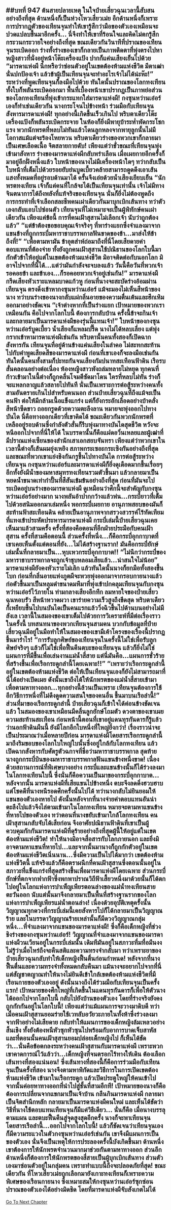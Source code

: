 ##บทที่ 947 ต้นสายปลายเหตุ
ในใจป๋ายเสี่ยวฉุนเวลานี้สับสนอย่างถึงที่สุด ด้านหนึ่งก็เป็นห่วงโหวเสี่ยวเม่ย อีกด้านหนึ่งก็เพราะการปรากฏตัวของเทียนจุนทำให้เขารู้สึกว่ามือของตัวเองเหมือนจะปวดแปลบขึ้นมาอีกครั้ง...
นี่จึงทำให้เขาที่ร้อนใจและคิดไม่ตกรู้สึกกระวนกระวายใจอย่างถึงที่สุด
ขณะเดียวกันวินาทีที่ปราณของเทียนจุนระเบิดออก ร่างทั้งร่างของเขาก็กลายเป็นภาพติดตาที่พุ่งตรงไปหาหญิงสาวที่นั่งอยู่หน้าโต๊ะเครื่องแป้ง ปากก็แค่นเสียงเย็นไปด้วย
“มารดาแห่งผี นึกหรือว่าซ่อนตัวอยู่ในเขตต้องห้ามแห่งชีวิต มีตาเฒ่านั่นปกป้องเจ้า แล้วข้าผู้เป็นเทียนจุนจะทำอะไรเจ้าไม่ได้น่ะห๊ะ!” ระหว่างที่พูดเทียนจุนก็ลงมือไปด้วย ทันใดนั้นปราณของโลกทงเทียนทั้งใบก็พลันระเบิดออกมา พื้นที่เบื้องหน้าเขาปรากฏเป็นภาพย่อส่วนของโลกทงเทียนที่พุ่งเข้ากระแทกใส่มารดาแห่งผี!
กงซุนหว่านเอ๋อร์เองก็ทำเช่นเดียวกัน นางกระโจนไปข้างหน้า ร่วมมือกับเทียนจุนสังหารมารดาแห่งผี!
ทุกอย่างนี้เกิดขึ้นเร็วเกินไป พริบตาเดียวโต๊ะเครื่องแป้งก็พลันระเบิดกระจาย ในห้องก็ยิ่งมีพายุบ้าระห่ำพัดกระโชกแรง พวกนักพรตที่หลบไม่ทันแล้วโดนลูกหลงจากพายุลูกนั้นไม่มีโอกาสแม้แต่จะร้องโหยหวน พริบตาเดียวร่างของพวกเขาก็กลายมาเป็นเศษเลือดเนื้อ จิตสลายกายดับ!
เพียงแต่ว่าชั่วขณะที่เทียนจุนพุ่งเข้ามาสังหาร ร่างของมารดาแห่งผีกลับพร่าเลือน เมื่อเผยกายอีกครั้งก็มาอยู่อีกฝั่งหนึ่งแล้ว ใบหน้าของนางไม่มีเครื่องหน้าใดๆ ทว่ากลับเป็นใบหน้าที่เต็มไปด้วยรอยยับย่นบูดเบี้ยวคล้ายสามารถดูดดึงเอาเส้นแสงทั้งหมดที่อยู่รอบด้านมาได้ ครั้นจึงเอ่ยด้วยน้ำเสียงเยียบเย็น
“นักพรตทงเทียน เจ้าก็แค่คนที่ใกล้จะได้เป็นเทียนจุนเท่านั้น เจ้าไม่มีทางจินตนาการได้ถึงพลังที่แท้จริงของเทียนจุน นั่นก็ยิ่งไม่ต้องพูดถึงการกระทำที่เจ้าเลือกสละชีพคนเผ่าเดียวกันมาบุกเบิกเส้นทาง ทว่าตัวเองกลับแอบไปซ่อนตัว เทียนจุนที่ไม่เหมาะจะเป็นผู้พิทักษ์คนเผ่าเดียวกัน เพียงแค่ข้อนี้ การที่คนเฝ้าสุสานไม่เลือกเจ้า นับว่าถูกต้องแล้ว”
“แต่ข้าต้องขอขอบคุณเจ้าจริงๆ ที่พาร่างแยกซึ่งจำแลงมาจากแขนข้างที่ถูกกระบี่มหาราชาบรรพกาลฟันขาดของข้า...มาส่งให้ข้าถึงที่!”
“เพื่อตามหามัน ข้าอุตส่าห์ถ่อมาถึงที่นี่โดยเสียดายค่าตอบแทนที่ต้องจ่าย ทั้งยังถูกคนเฝ้าสุสานใช้ปณิธานของโลกใบนี้มากักตัวข้าให้อยู่แต่ในเขตต้องห้ามแห่งชีวิต มิอาจติดต่อกับนอกโลก มิอาจไปจากที่นี่ได้...แต่ว่ามันกำลังจะจบลงแล้ว วันนี้คือวันที่พวกเจ้ารอคอยข้า และข้าเอง...ก็รอคอยพวกเจ้าอยู่เช่นกัน!” มารดาแห่งผีกรีดเสียงหัวเราะแหลมบาดแก้วหู ก่อนที่นางจะสะบัดร่างอ้อมผ่านเทียนจุน ตรงดิ่งเข้าหากงซุนหว่านเอ๋อร์ แม้จะมองไม่เห็นสีหน้าของนาง ทว่าบนร่างของนางกลับแผ่กลิ่นอายของความตื่นเต้นและฮึกเหิมออกมาอย่างชัดเจน
“เจ้าต่างหากที่เป็นร่างแยก เป้าหมายของพวกเราเหมือนกัน คือไปจากโลกใบนี้ ต้องการกลับบ้าน ครั้งนี้ข้าจะกินเจ้า และกลายมาเป็นมารดาแห่งผีของรุ่นนี้แทนเจ้า!” ใบหน้าของกงซุนหว่านเอ๋อร์บูดเบี้ยว น้ำเสียงก็แหลมปรี๊ด นางไม่ได้หลบเลี่ยง แต่พุ่งกรากเข้าหามารดาแห่งผีเช่นกัน
พริบตานั้นคนทั้งสองก็เปิดฉากสังหารกัน เทียนจุนที่อยู่ด้านข้างแค่นเสียงในลำคอ ไม่สะทกสะท้านไปกับคำพูดเสียดสีของมารดาแห่งผี ก่อนที่เขาเองก็จะลงมือเช่นกัน ทันใดนั้นคนทั้งสามก็ปะทะกันจนเสียงกัมปนาทสะเทือนฟ้าดิน เรือรบสั่นคลอนอย่างต่อเนื่อง ห้องหญิงสาวพังถล่มทลายไม่หยุด ทุกคนที่ก้าวเข้ามาในนี้ต่างก็ถูกคลื่นโจมตีซัดมาโดน ใครที่หลบไม่ทัน ร่างก็จะแหลกลาญแล้วสลายไปทันที
นั่นเป็นเพราะการต่อสู้ระหว่างคนทั้งสามอันตรายเกินไปสำหรับคนนอก ส่วนป๋ายเสี่ยวฉุนที่ถึงแม้จะเป็นคนฟ้า ต่อให้มีกล้ามเนื้อแข็งแกร่ง แต่ก็ยังกระอักเลือดอย่างบ้าคลั่ง สีหน้าซีดขาว ถอยกรูดด้วยความตะลึงลาน หมายจะพุ่งออกไปทางบันได
นี่คือทางออกเดียวที่เขาคิดได้ ขณะเดียวกันพวกนักพรตที่เหลืออยู่รอบด้านซึ่งกำลังตัวสั่นก็รีบพุ่งมาทางบันไดสุดชีวิต หวังจะหนีออกไปจากที่นี่ให้ได้
ในบรรดานั้นก็คือแฝดอวิ๋นเหลยและผู้เฒ่าที่มีปราณแห่งเซียนของสำนักเสาเอกสยบจันทรา เพียงแต่ว่าพวกเขาในเวลานี้ต่างก็เส้นผมยุ่งเหยิง สภาพกระเซอะกระเซิงกันอย่างถึงที่สุด
และขณะที่พวกเขาแย่งชิงกันกรูขึ้นไปทางบันได การต่อสู้ระหว่างเทียนจุน กงซุนหว่านเอ๋อร์และมารดาแห่งผีก็ยิ่งดุเดือดมากขึ้นเรื่อยๆ อีกทั้งยังมีน้ำของมหาสมุทรทงเทียนรวมตัวขึ้นมา แล้วกลายมาเป็นหยดน้ำขนาดเท่ากำปั้นที่สีสันเข้มข้นอย่างถึงที่สุด ก่อนที่มันจะไประเบิดอยู่บนร่างของมารดาแห่งผี
ดูเหมือนว่าศึกนี้จะสำคัญกับกงซุนหว่านเอ๋อร์อย่างมาก นางพลันอ้าปากกว้างแล้วพ่น...กระบี่ยาวที่เต็มไปด้วยสนิมออกมาเล่มหนึ่ง พอกระบี่เผยกาย อานุภาพสยบของมันก็สะท้านฟ้าสะเทือนดิน คล้ายเป็นอานุภาพจากสรวงสวรรค์ไร้ทัดเทียมที่แทงเข้าประหัตประหารมารดาแห่งผี
กระบี่เล่มนี้ป๋ายเสี่ยวฉุนเคยเห็นมาแล้วสามครั้ง ครั้งที่สองคือตอนที่อีกฝ่ายประมือกับคนเฝ้าสุสาน ครั้งที่สามคือตอนนี้ ส่วนครั้งที่หนึ่ง...ก็คือกระบี่อุกกาบาตที่เขาเคยเห็นตั้งแต่ตอนที่ยัง...ไม่ได้สร้างฐานราก!
มันคือกระบี่ยักษ์เล่มนั้นที่กลายมาเป็น...หุบเหวกระบี่อุกกาบาต!!
“ไม่นึกว่ากระบี่ของมหาราชาบรรพกาลจะถูกเจ้าชุบหลอมเสียแล้ว...น่าสนใจไม่น้อย” มารดาแห่งผียังคงหัวเราะไม่เลิก แล้วทันใดนั้นนางก็ยกมือทั้งสองขึ้นโบก ก่อนที่กลิ่นอายแห่งภูตผีจะพวยพุ่งออกมาจากรอบกายนางแล้วก่อตัวขึ้นมาเป็นหลุมดำขนาดมหึมาที่พุ่งเข้าปกคลุมเทียนจุนกับกงซุนหว่านเอ๋อร์ไว้ภายใน
ท่ามกลางเสียงอึกทึก ลมหายใจของป๋ายเสี่ยวฉุนหอบรัว สีหน้าหวาดผวา เขาร่ายความเร็วสูงถึงขีดสุด พริบตาเดียวก็เหยียบขึ้นไปบนบันไดเป็นคนแรกแล้ววิ่งฉิวขึ้นไปด้านบนอย่างไม่มีลังเล
เวลานี้ในสมองของเขาเต็มไปด้วยการวิเคราะห์ที่มีต่อเรื่องราวในครั้งนี้ บทสนทนาของพวกเทียนจุนสามคน บวกกับข้อมูลที่ป๋ายเสี่ยวฉุนมีอยู่ในมือทำให้ในสมองของเขามีเค้าโครงของเรื่องนี้ปรากฏขึ้นมารำไร!
“การรับลูกศิษย์ของเทียนจุนในครั้งนี้ไม่ใช่เพื่อรับลูกศิษย์จริงๆ แล้วก็ไม่ใช่เพื่อฟื้นคืนตบะของเทียนจุน แล้วก็ยิ่งไม่ใช่แผนการที่มีขึ้นเพื่อเล่นงานแม่น้ำสี่สาย แต่นี่มันคือ...แผนการชั่วร้ายที่สร้างขึ้นเพื่อเรือกระดูกลำนี้โดยเฉพาะ!!”
“เพราะว่าเรือกระดูกลำนี้อยู่ในเขตต้องห้ามแห่งชีวิต ต่อให้เป็นเทียนจุนเองก็ยังไม่สามารถมาที่นี่ได้อย่างเปิดเผย ดังนั้นเขาถึงได้ให้นักพรตของแม่น้ำสี่สายเข้ามาเพื่อตามหาทางออก...ทุกอย่างนี้ล้วนเป็นเพราะ เทียนจุนต้องการใช้อีกวิธีการหนึ่งที่ไม่ดึงดูดความสนใจของคนอื่น ขึ้นมาบนเรือลำนี้!”
ส่วนที่มาของเรือกระดูกลำนี้ ป๋ายเสี่ยวฉุนก็เข้าใจได้ค่อนข้างชัดเจนแล้ว ในสมองของเขาเหมือนมีคลื่นลูกยักษ์โถมตัว ดวงตาของเขาเผยความสะท้านสะเทือน ก่อนหน้านี้ตอนที่เขาอยู่แดนทุรกันดารก็รู้แล้วว่านอกฟ้าดินผืนนี้ ยังมีโลกอีกใบหนึ่งที่ใหญ่ยิ่งกว่า!
เรื่องราวน่าจะเป็นประมาณว่าเมื่อหลายปีก่อน มารดาแห่งผีโดยสารเรือกระดูกลำนี้มาถึงริมขอบของโลกใบใหญ่ใบนั้นซึ่งอยู่ใกล้กับโลกทงเทียน แล้วเปิดฉากสังหารกับศัตรูตัวฉกาจที่ชื่อว่ามหาราชาบรรพกาล สุดท้ายนางถูกกระบี่บินของมหาราชาบรรพกาลฟันแขนข้างหนึ่งขาด!
เนื่องด้วยสถานการณ์ที่พิเศษบางอย่าง กระบี่และแขนข้างนั้นก็ได้ร่วงลงมาในโลกทงเทียนใบนี้ ซึ่งนั่นก็คือความเป็นมาของกระบี่อุกกาบาต...
หลังจากนั้น มารดาแห่งผีที่เสียแขนไปข้างหนึ่ง ตบะจึงลดดิ่งฮวบฮาบ แต่โชคดีที่นางหนีรอดศึกครั้งนั้นไปได้ ทว่านางกลับไม่ยินยอมให้แขนของตัวเองหายไป ดังนั้นหลังจากที่นางจ่ายค่าตอบแทนอันน่าตะลึงไปแล้วจึงไล่ตามเข้ามาในโลกทงเทียน หมายจะตามหาแขนข้างที่หายไปของตัวเอง
ทว่าตอนที่นางขยับเข้ามาใกล้โลกทงเทียน คนเฝ้าสุสานกลับจับได้เสียก่อน จึงอาศัยปณิธานฟ้าดินที่เขาเป็นผู้ควบคุมกักกันมารดาแห่งผีที่ดุร้ายอย่างถึงที่สุดผู้นี้ให้อยู่แต่ในเขตต้องห้ามแห่งชีวิต!
ทำให้นางมิอาจสื่อสารกับโลกภายนอก และยิ่งมิอาจตามหาแขนที่หายไป...และจากนั้นมานางก็ถูกกักตัวอยู่ในเขตต้องห้ามแห่งชีวิตเนิ่นนาน...ซึ่งมีความเป็นไปได้มากว่า เขตต้องห้ามแห่งชีวิตนี้ แท้จริงแล้วก็คือตราผนึกที่คนเฝ้าสุสานซึ่งตอนนั้นอยู่ในสภาวะที่แข็งแกร่งที่สุดสร้างขึ้นเพื่อมารดาแห่งผีโดยเฉพาะ
ส่วนกระบี่ยักษ์ที่ตกจากฟากฟ้าซึ่งพกพาปราณวิถีฟ้าเสี้ยวหนึ่งมาด้วยนั้นก็ได้ตกไปอยู่ในโลกแห่งการบำเพ็ญเพียรตอนล่างของแม่น้ำทงเทียนสายตะวันออก นับแต่นั้นมาจึงกลายมาเป็นพื้นที่สร้างฐานรากของโลกแห่งการบำเพ็ญเพียรแม่น้ำตอนล่าง!
เนื่องด้วยอุบัติเหตุครั้งนั้น วิญญาณทุกดวงที่กระบี่เล่มนี้เคยสังหารไปก็ได้กลายมาเป็นวิญญาณร้าย และในบรรดาวิญญาณร้ายเหล่านั้นก็มีดวงวิญญาณกลุ่มหนึ่ง...ที่จำแลงมาจากแขนของมารดาแห่งผี!
ซึ่งก็คือเด็กหญิงที่ช่วงชิงร่างของกงซุนหว่านเอ๋อร์!
วิญญาณที่จำแลงมาจากแขนของมารดาแห่งผีวนเวียนอยู่ในกระบี่เล่มนั้น เดิมทีมันอยู่ในสภาวะทึ่มทื่อมึนงง ไม่รู้ว่าเมื่อไหร่ถึงจะคืนสติและความทรงจำกลับมา ทว่าเพราะยาของป๋ายเสี่ยวฉุนกลับทำให้เด็กหญิงฟื้นตื่นก่อนกำหนด!
หลังจากที่นางฟื้นตื่นและความทรงจำทั้งหมดกลับคืนมา แม้นางจะอยากไปจากที่นี่ แต่สัญชาตญาณทำให้นางไม่ยินดีเข้าใกล้เขตต้องห้ามแห่งชีวิตที่มีเรือนกายของตัวเองอยู่ ดังนั้นนางถึงได้ร่วมมือกับเทียนจุนเป็นครั้งแรก!
เป้าหมายของศึกใหญ่ที่เกิดขึ้นในแดนทุรกันดารก็เพื่อให้ตัวนางได้ออกไปจากโลกใบนี้ กลับไปยังบ้านของตัวเอง โดยที่ร่างจริงยังคงถูกกักกันอยู่ในโลกใบนี้!
เพียงแต่ว่าแม้แผนการจะวางมาดิบดี ทว่าเมื่อคนเฝ้าสุสานยอมร่ายใช้เวทลับอวัยวะภายในทั้งห้าซึ่งร่วงลงมาจากฟ้าอย่างไม่เสียดาย กลับทำให้แผนการของเด็กหญิงล้มเหลวอย่างสิ้นเชิง ทั้งยังต้องหนีหัวซุกหัวซุนไปพร้อมกับอาการบาดเจ็บสาหัส
และที่ตอนนั้นคนเฝ้าสุสานยอมปล่อยเด็กหญิงไป ก็เห็นได้ชัดว่า...นั่นคือข้อตกลงระหว่างคนเฝ้าสุสานกับมารดาแห่งผี เพราะพวกเขาคาดการณ์ไว้แล้วว่า...เด็กหญิงที่จนตรอกไร้ทางให้เดิน ต้องเลือกเส้นทางที่สองแน่นอน!
ซึ่งเส้นทางที่สองนี้ก็คือการร่วมมือกับเทียนจุนเป็นครั้งที่สอง นางจึงตามหาพิกัดและวิธีการในการเปิดเขตต้องห้ามแห่งชีวิต เข้ามาในเรือกระดูก แล้วเปิดประตูใหญ่ให้คนเข้าไป
จากนั้นค่อยหาทางออกที่นำไปสู่ชั้นที่สามอีกที!
เป้าหมายของนางก็คือต้องการเปลี่ยนจากแขกมาเป็นเจ้าบ้าน กลืนกินมารดาแห่งผี กลายมาเป็นจิตสำนึกหลัก กลายมาเป็นมารดาแห่งผีคนใหม่ และเห็นได้ชัดว่าวิธีที่นางใช้ตอบแทนเทียนจุนก็มีแค่วิธีเดียว...
นั่นก็คือ เมื่อนางบรรลุตามแผน และตบะฟื้นคืนสู่จุดสูงสุดอีกครั้ง นางก็จะพาเทียนจุน โดยสารเรือลำนี้...ออกไปจากโลกใบนี้!
แล้วก็ชัดเจนว่าเทียนจุนเองก็มีความระแวงในตัวกงซุนหว่านเอ๋อร์เช่นกัน เขาจึงมีแผนการเป็นของตัวเอง นั่นจึงเป็นเหตุให้การประลองครั้งนี้บังเกิดขึ้นมา ด้านหนึ่งเขาต้องการให้นักพรตจำนวนมากมาช่วยกันตามหาทางออก ส่วนอีกด้านหนึ่งก็ต้องการให้นักพรตของสี่สายเป็นผู้บุกเบิกเส้นทาง ส่วนตัวเองมาซ่อนตัวอยู่ในกลุ่มคน เพราะทำแบบนี้ถึงจะปลอดภัยที่สุด!
ขณะเดียวกัน ที่โหวเสี่ยวเม่ยถูกเลือกมายังเกาะทงเทียนก็เพราะความพิเศษของเรือนกายนาง ซึ่งเหมาะสมให้กงซุนหว่านเอ๋อร์ซุกซ่อนปราณของตัวเองได้อย่างมิดชิด โดยที่มารดาแห่งผีจับสังเกตไม่ได้
------


[Go To Next Chapter]( ./94.md)